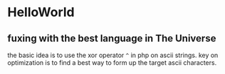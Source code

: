 # HelloWorld 
## fuxing with the best language in The Universe

the basic idea is to use the xor operator `^` in php on ascii strings.
key on optimization is to find a best way to form up the target ascii characters.
